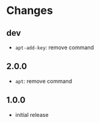 # Changes

## dev

* `apt-add-key`: remove command

## 2.0.0

* `apt`: remove command

## 1.0.0

* initial release
